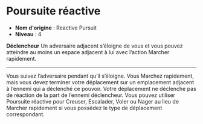 # Poursuite réactive

 * **Nom d'origine** : Reactive Pursuit
 * **Niveau** : 4


<p><strong>Déclencheur</strong>  Un adversaire adjacent s’éloigne de vous et vous pouvez atteindre au moins un espace adjacent à lui avec l’action Marcher rapidement.</p>
<hr>
<p>Vous suivez l’adversaire pendant qu’il s’éloigne. Vous Marchez rapidement, mais vous devez terminer votre déplacement sur un emplacement adjacent à l’ennemi qui a déclenché ce pouvoir. Votre déplacement ne déclenche pas de réaction de la part de l’ennemi déclencheur. Vous pouvez utiliser Poursuite réactive pour Creuser, Escalader, Voler ou Nager au lieu de Marcher rapidement si vous possédez le type de déplacement correspondant.</p>